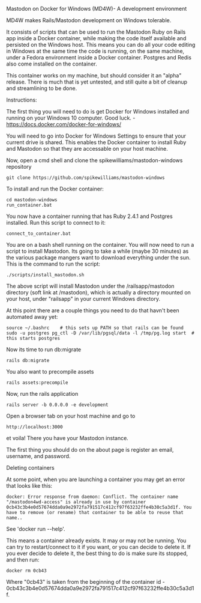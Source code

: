 Mastodon on Docker for Windows (MD4W)- A development environment

MD4W makes Rails/Mastodon development on Windows tolerable.

It consists of scripts that can be used to run the Mastodon Ruby on Rails app inside a Docker container, while making the code itself available and persisted on the Windows host. This means you can do all your code editing in Windows at the same time the code is running, on the same machine, under a Fedora environment inside a Docker container. Postgres and Redis also come installed on the container.

This container works on my machine, but should consider it an "alpha" release. There is much that is yet untested, and still quite a bit of cleanup and streamlining to be done.

Instructions:

The first thing you will need to do is get Docker for Windows installed and running on your Windows 10 computer. Good luck. - https://docs.docker.com/docker-for-windows/

You will need to go into Docker for Windows Settings to ensure that your current drive is shared. This enables the Docker container to install Ruby and Mastodon so that they are accessable on your host machine.

Now, open a cmd shell and clone the spikewilliams/mastodon-windows repository

    git clone https://github.com/spikewilliams/mastodon-windows

To install and run the Docker container:

    cd mastodon-windows
    run_container.bat

You now have a container running that has Ruby 2.4.1 and Postgres installed. Run this script to connect to it:

    connect_to_container.bat

You are on a bash shell running on the container. You will now need to run a script to install Mastodon. Its going to take a while (maybe 30 minutes) as the various package mangers want to download everything under the sun. This is the command to run the script:

    ./scripts/install_mastodon.sh

The above script will install Mastodon under the /railsapp/mastodon directory (soft link at /mastodon), which is actually a directory mounted on your host, under "railsapp" in your current Windows directory.

At this point there are a couple things you need to do that havn't been automated away yet:

    source ~/.bashrc    # this sets up PATH so that rails can be found
    sudo -u postgres pg_ctl -D /var/lib/pgsql/data -l /tmp/pg.log start  # this starts postgres

Now its time to run db:migrate

    rails db:migrate

You also want to precompile assets

    rails assets:precompile

Now, run the rails application

    rails server -b 0.0.0.0 -e development

Open a browser tab on your host machine and go to

    http://localhost:3000

et voila! There you have your Mastodon instance.

The first thing you should do on the about page is register an email, username, and password. 

















Deleting containers

At some point, when you are launching a container you may get an error that looks like this:

    docker: Error response from daemon: Conflict. The container name "/mastodon4wd-access" is already in use by container 0cb43c3b4e0d57674dda0a9e2972fa791517c412cf97f63232ffe4b30c5a3d1f. You have to remove (or rename) that container to be able to reuse that name..

See 'docker run --help'.

This means a container already exists. It may or may not be running. You can try to restart/connect to it if you want, or you can decide to delete it. If you ever decide to delete it, the best thing to do is make sure its stopped, and then run:

    docker rm 0cb43

Where "0cb43" is taken from the beginning of the container id - 0cb43c3b4e0d57674dda0a9e2972fa791517c412cf97f63232ffe4b30c5a3d1f.
